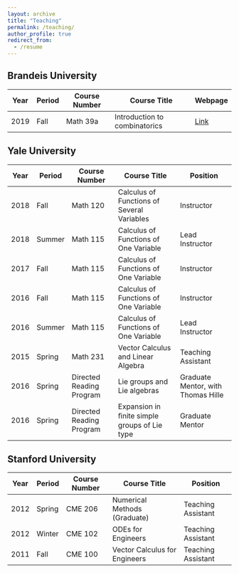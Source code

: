 ```yaml
---
layout: archive
title: "Teaching"
permalink: /teaching/
author_profile: true
redirect_from:
  - /resume
---
```


## Brandeis University

| Year | Period | Course Number | Course Title | Webpage |
|---|---|---|---|---|
|2019|Fall|Math 39a| Introduction to combinatorics|[Link](https://lamlaurentpham.github.io/teaching/2019-F-MATH39A)|

## Yale University

| Year | Period | Course Number | Course Title | Position |
|---|---|---|---|---|
|2018|Fall|Math 120|Calculus of Functions of Several Variables|Instructor|
|2018|Summer|Math 115|Calculus of Functions of One Variable|Lead Instructor|
|2017|Fall|Math 115|Calculus of Functions of One Variable|Instructor|
|2016|Fall|Math 115|Calculus of Functions of One Variable|Instructor|
|2016|Summer|Math 115|Calculus of Functions of One Variable|Lead Instructor|
|2015|Spring|Math 231|Vector Calculus and Linear Algebra|Teaching Assistant|
|2016|Spring|Directed Reading Program|Lie groups and Lie algebras|Graduate Mentor, with Thomas Hille|
|2016|Spring|Directed Reading Program|Expansion in ﬁnite simple groups of Lie type|Graduate Mentor|

## Stanford University

|Year|Period|Course Number|Course Title|Position|
|---|---|---|---|---|
|2012|Spring|CME 206|Numerical Methods (Graduate)|Teaching Assistant|
|2012|Winter|CME 102|ODEs for Engineers|Teaching Assistant|
|2011|Fall|CME 100|Vector Calculus for Engineers|Teaching Assistant|
